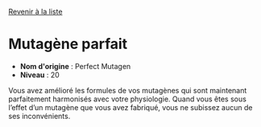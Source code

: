 [Revenir à la liste](..)

# Mutagène parfait

 * **Nom d'origine** : Perfect Mutagen
 * **Niveau** : 20


<p>Vous avez amélioré les formules de vos mutagènes qui sont maintenant parfaitement harmonisés avec votre physiologie. Quand vous êtes sous l’effet d’un mutagène que vous avez fabriqué, vous ne subissez aucun de ses inconvénients.</p>